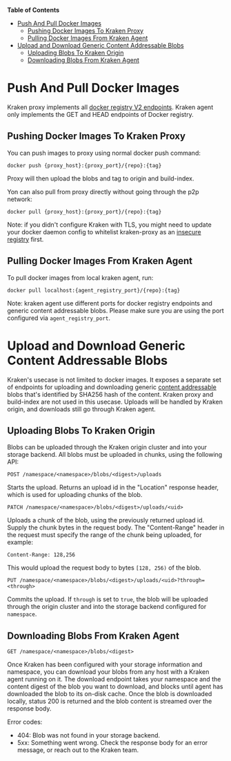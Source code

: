 **Table of Contents**

- [Push And Pull Docker Images](#push-and-pull-docker-images)
  - [Pushing Docker Images To Kraken Proxy](#pushing-docker-images-to-kraken-proxy)
  - [Pulling Docker Images From Kraken Agent](#pulling-docker-images-from-kraken-agent)
- [Upload and Download Generic Content Addressable Blobs](#upload-and-download-generic-content-addressable-blobs)
  - [Uploading Blobs To Kraken Origin](#uploading-blobs-to-kraken-origin)
  - [Downloading Blobs From Kraken Agent](#downloading-blobs-from-kraken-agent)

# Push And Pull Docker Images

Kraken proxy implements all [docker registry V2 endpoints](https://docs.docker.com/registry/spec/api/).
Kraken agent only implements the GET and HEAD endpoints of Docker registry.

## Pushing Docker Images To Kraken Proxy

You can push images to proxy using normal docker push command:
```
docker push {proxy_host}:{proxy_port}/{repo}:{tag}
```
Proxy will then upload the blobs and tag to origin and build-index.

Yon can also pull from proxy directly without going through the p2p network:
```
docker pull {proxy_host}:{proxy_port}/{repo}:{tag}
```
Note: if you didn't configure Kraken with TLS, you might need to update your docker daemon config to whitelist kraken-proxy as an [insecure registry](https://docs.docker.com/registry/insecure/#deploy-a-plain-http-registry) first.

## Pulling Docker Images From Kraken Agent

To pull docker images from local kraken agent, run:
```
docker pull localhost:{agent_registry_port}/{repo}:{tag}
```
Note: kraken agent use different ports for docker registry endpoints and generic content addressable blobs. Please make sure you are using the port configured via `agent_registry_port`.

# Upload and Download Generic Content Addressable Blobs

Kraken's usecase is not limited to docker images.
It exposes a separate set of endpoints for uploading and downloading generic [content addressable](https://en.wikipedia.org/wiki/Content-addressable_storage) blobs that's identified by SHA256 hash of the content.
Kraken proxy and build-index are not used in this usecase.
Uploads will be handled by Kraken origin, and downloads still go through Kraken agent.

## Uploading Blobs To Kraken Origin

Blobs can be uploaded through the Kraken origin cluster and into your storage backend. All blobs
must be uploaded in chunks, using the following API:

```
POST /namespace/<namespace>/blobs/<digest>/uploads
```

Starts the upload. Returns an upload id in the "Location" response header, which is used for
uploading chunks of the blob.

```
PATCH /namespace/<namespace>/blobs/<digest>/uploads/<uid>
```

Uploads a chunk of the blob, using the previously returned upload id. Supply the chunk bytes in the
request body. The "Content-Range" header in the request must specify the range of the chunk
being uploaded, for example:

```
Content-Range: 128,256
```

This would upload the request body to bytes ``[128, 256)`` of the blob.

```
PUT /namespace/<namespace>/blobs/<digest>/uploads/<uid>?through=<through>
```

Commits the upload. If ``through`` is set to ``true``, the blob will be uploaded through the origin
cluster and into the storage backend configured for ``namespace``.

## Downloading Blobs From Kraken Agent

```
GET /namespace/<namespace>/blobs/<digest>
```

Once Kraken has been configured with your storage information and namespace, you can download your
blobs from any host with a Kraken agent running on it. The download endpoint takes your namespace
and the content digest of the blob you want to download, and blocks until agent has downloaded the
blob to its on-disk cache. Once the blob is downloaded locally, status 200 is returned and the
blob content is streamed over the response body.

Error codes:

- 404: Blob was not found in your storage backend.
- 5xx: Something went wrong. Check the response body for an error message, or reach out to the
  Kraken team.
